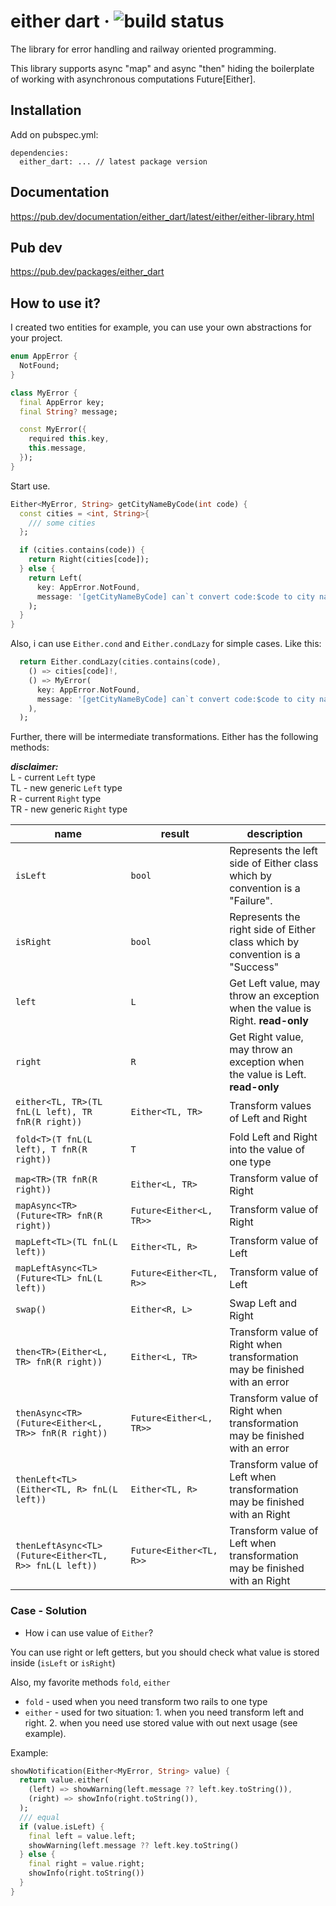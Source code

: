 # either dart &middot; ![build status](https://github.com/avdosev/either_dart/workflows/unittests/badge.svg)


The library for error handling and railway oriented programming.

This library supports async "map" and async "then" hiding the boilerplate of working with asynchronous computations Future\[Either\].

## Installation

Add on pubspec.yml:

```
dependencies:
  either_dart: ... // latest package version
```

## Documentation

https://pub.dev/documentation/either_dart/latest/either/either-library.html

## Pub dev

https://pub.dev/packages/either_dart

## How to use it?


I created two entities for example, you can use your own abstractions for your project.

```dart
enum AppError {
  NotFound;
}

class MyError {
  final AppError key;
  final String? message;

  const MyError({
    required this.key, 
    this.message,
  });
}
```

Start use.

```dart
Either<MyError, String> getCityNameByCode(int code) {
  const cities = <int, String>{
    /// some cities
  };

  if (cities.contains(code)) {
    return Right(cities[code]);
  } else {
    return Left(
      key: AppError.NotFound, 
      message: '[getCityNameByCode] can`t convert code:$code to city name',
    );
  }
}
```

Also, i can use `Either.cond` and `Either.condLazy` for simple cases. Like this:

```dart
  return Either.condLazy(cities.contains(code), 
    () => cities[code]!, 
    () => MyError(
      key: AppError.NotFound, 
      message: '[getCityNameByCode] can`t convert code:$code to city name',
    ),
  );
```

Further, there will be intermediate transformations. 
Either has the following methods:

***disclaimer:*** \
L - current `Left` type \
TL - new generic `Left` type \
R - current `Right` type \
TR - new generic `Right` type


| name | result | description |
| --- | --- | --- |
| `isLeft` | `bool` | Represents the left side of Either class which by convention is a "Failure". |
| `isRight` | `bool` | Represents the right side of Either class which by convention is a "Success" |
| `left` | `L` | Get Left value, may throw an exception when the value is Right. **read-only** |
| `right` | `R` | Get Right value, may throw an exception when the value is Left. **read-only** |
| `either<TL, TR>(TL fnL(L left), TR fnR(R right))` | `Either<TL, TR>` | Transform values of Left and Right
| `fold<T>(T fnL(L left), T fnR(R right))` | `T` | Fold Left and Right into the value of one type
| `map<TR>(TR fnR(R right))` | `Either<L, TR>` | Transform value of Right
| `mapAsync<TR>(Future<TR> fnR(R right))` | `Future<Either<L, TR>>` | Transform value of Right
| `mapLeft<TL>(TL fnL(L left))` | `Either<TL, R>` | Transform value of Left
| `mapLeftAsync<TL>(Future<TL> fnL(L left))` | `Future<Either<TL, R>>` | Transform value of Left
| `swap()` | `Either<R, L>` | Swap Left and Right
| `then<TR>(Either<L, TR> fnR(R right))` | `Either<L, TR>` | Transform value of Right when transformation may be finished with an error
| `thenAsync<TR>(Future<Either<L, TR>> fnR(R right))` | `Future<Either<L, TR>>` | Transform value of Right when transformation may be finished with an error
| `thenLeft<TL>(Either<TL, R> fnL(L left))` | `Either<TL, R>` | Transform value of Left when transformation may be finished with an Right
| `thenLeftAsync<TL>(Future<Either<TL, R>> fnL(L left))` | `Future<Either<TL, R>>` | Transform value of Left when transformation may be finished with an Right

### Case - Solution

* How i can use value of `Either`?

You can use right or left getters, but you should check what value is stored inside (`isLeft` or `isRight`)

Also, my favorite methods `fold`, `either`

* `fold` - used when you need transform two rails to one type
* `either` - used for two situation: 1. when you need transform left and right. 2. when you need use stored value with out next usage (see example). 

Example: 
```dart
showNotification(Either<MyError, String> value) {
  return value.either(
    (left) => showWarning(left.message ?? left.key.toString()),
    (right) => showInfo(right.toString()),
  );
  /// equal
  if (value.isLeft) {
    final left = value.left;
    showWarning(left.message ?? left.key.toString()
  } else {
    final right = value.right;
    showInfo(right.toString())
  }
}
```
